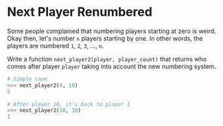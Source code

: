 # Next Player Renumbered

Some people complained that numbering players starting at zero is weird.
Okay then, let's number `n` players starting by one.
In other words, the players are numbered `1`, `2`, `3`, ..., `n`.

Write a function `next_player2(player, player_count)` that returns who comes after player `player` taking into account the new numbering system.

```python
# Simple case
>>> next_player2(4, 10)
5

# After player 10, it's back to player 1
>>> next_player2(10, 10)
1
```

